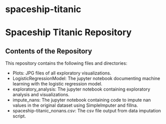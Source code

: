 # spaceship-titanic

  </style>
</head>
<body>
  <h1>Spaceship Titanic Repository</h1>
  <p>
  <h2>Contents of the Repository</h2>
  <p>
    This repository contains the following files and directories:
  </p>
  <ul>
    <li>Plots: JPG files of all exploratory visualizations.</li>
    <li>LogisticRegressionModel: The jupyter notebook documenting machine learning with the logistic regression model.</li>
    <li>exploratory_analysis: The jupyter notebook containing exploratory analysis and visualizations.</li>
    <li>impute_nans: The jupyter notebook containing code to impute nan values in the original dataset using SimpleImputer and fillna.</li>
    <li>spaceship-titanic_nonans.csv: The csv file output from data imputation script.</li>
